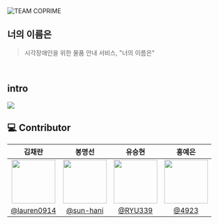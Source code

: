 <img src="https://capsule-render.vercel.app/api?type=wave&height=300&section=header&text=TEAM%20CoPrime&color=timeAuto&animation=fadeIn" alt="TEAM COPRIME"/>

## 너의 이름은
> 시각장애인을 위한 물품 안내 서비스, "너의 이름은"
<br>

## intro
<img src="https://github.com/lauren0914/TEAM_Coprime/blob/main/img/intro.png">

## :computer: Contributor 
|김채란|봉명선|유승현|홍예은|
|:---:|:---:|:---:|:---:|
|<img src="https://avatars.githubusercontent.com/u/80624673?v=4" height=100/>|<img src="https://avatars.githubusercontent.com/u/86697112?v=4" height=100/>|<img src="https://avatars.githubusercontent.com/u/86696942?v=4" height=100/>|<img src="https://avatars.githubusercontent.com/u/60145951?v=4" height=100/>
|[@lauren0914](https://github.com/lauren0914)|[@sun-hani](https://github.com/sun-hani)|[@RYU339](https://github.com/RYU339)|[@4923](https://github.com/4923)|
